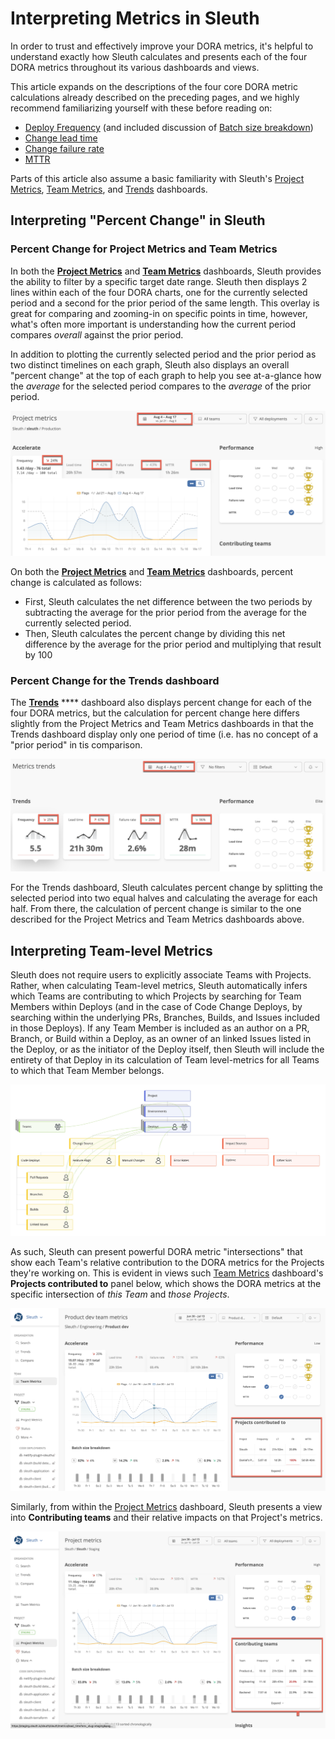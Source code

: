 # Interpreting Metrics in Sleuth

In order to trust and effectively improve your DORA metrics, it's helpful to understand exactly how Sleuth calculates and presents each of the four DORA metrics throughout its various dashboards and views.

This article expands on the descriptions of the four core DORA metric calculations already described on the preceding pages, and we highly recommend familiarizing yourself with these before reading on:

* [Deploy Frequency](deploy-frequency.md) (and included discussion of [Batch size breakdown](deploy-frequency.md#batch-size-breakdowns))
* [Change lead time](how-we-calculate.md#change-lead-time)
* [Change failure rate](how-we-calculate.md#change-failure-rate)
* [MTTR](mttr.md)

Parts of this article also assume a basic familiarity with Sleuth's [Project Metrics](../modeling-your-deployments/projects/), [Team Metrics](../modeling-your-deployments/teams.md), and [Trends](../modeling-your-deployments/organization/trends.md) dashboards.

## Interpreting "Percent Change" in Sleuth

### Percent Change for Project Metrics and Team Metrics&#x20;

In both the [**Project Metrics**](../modeling-your-deployments/projects/) and [**Team Metrics**](../modeling-your-deployments/teams.md) dashboards, Sleuth provides the ability to filter by a specific target date range. Sleuth then displays 2 lines within each of the four DORA charts, one for the currently selected period and a second for the prior period of the same length. This overlay is great for comparing and zooming-in on specific points in time, however, what's often more important is understanding how the current period compares _overall_ against the prior period.&#x20;

In addition to plotting the currently selected period and the prior period as two distinct timelines on each graph, Sleuth also displays an overall "percent change" at the top of each graph to help you see at-a-glance how the _average_ for the selected period compares to the _average_ of the prior period.

![Percent change is displayed from prior period to current period](<../.gitbook/assets/image (8).png>)

On both the [**Project Metrics**](../modeling-your-deployments/projects/) and [**Team Metrics**](../modeling-your-deployments/teams.md) dashboards, percent change is calculated as follows:

* First, Sleuth calculates the net difference between the two periods by subtracting the average for the prior period from the average for the currently selected period.
* Then, Sleuth calculates the percent change by dividing this net difference by the average for the prior period and multiplying that result by 100

### Percent Change for the Trends dashboard

The [**Trends**](../modeling-your-deployments/organization/trends.md) **** dashboard also displays percent change for each of the four DORA metrics, but the calculation for percent change here differs slightly from the Project Metrics and Team Metrics dashboards in that the Trends dashboard display only one period of time (i.e. has no concept of a "prior period" in tis comparison.&#x20;

![Percent change is displayed on the Trends dashboard](<../.gitbook/assets/image (6) (1).png>)

For the Trends dashboard, Sleuth calculates percent change by splitting the selected period into two equal halves and calculating the average for each half. From there, the calculation of percent change is similar to the one described for the Project Metrics and Team Metrics dashboards above.&#x20;

## Interpreting Team-level Metrics

Sleuth does not require users to explicitly associate Teams with Projects. Rather, when calculating Team-level metrics, Sleuth automatically infers which Teams are contributing to which Projects by searching for Team Members within Deploys (and in the case of Code Change Deploys, by searching within the underlying PRs, Branches, Builds, and Issues included in those Deploys). If any Team Member is included as an author on a PR, Branch, or Build within a Deploy, as an owner of an linked Issues listed in the Deploy, or as the initiator of the Deploy itself, then Sleuth will include the entirety of that Deploy in its calculation of Team level-metrics for all Teams to which that Team Member belongs.

![Sleuth detects team members directly within change sources ](<../.gitbook/assets/Sleuth Data Model for Teams 2.jpg>)

As such, Sleuth can present powerful DORA metric "intersections" that show each Team's relative contribution to the DORA metrics for the Projects they're working on. This is evident in views such [Team Metrics](../modeling-your-deployments/teams.md) dashboard's **Projects contributed to** panel below, which shows the DORA metrics at the specific intersection of _this Team_ and _those Projects_.  &#x20;

![The Team Metrics dashboard shows DORA metrics for the specific intersections between the selected team and the specific projects to which they're contributing](<../.gitbook/assets/image (15).png>)

Similarly, from within the [Project Metrics](../modeling-your-deployments/projects/) dashboard, Sleuth presents a view into **Contributing teams** and their relative impacts on that Project's metrics.&#x20;

![The Project Metrics dashboard shows DORA metrics for each team's specific contributions to the project ](<../.gitbook/assets/image (26).png>)
